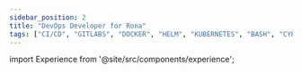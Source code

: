 ```yaml
---
sidebar_position: 2
title: "DevOps Developer for Rona"
tags: ["CI/CD", "GITLABS", "DOCKER", "HELM", "KUBERNETES", "BASH", "CYPRESS", "VISUAL STUDIO CODE"]
---
```


import Experience from '@site/src/components/experience';

<Experience title={frontMatter.title} />